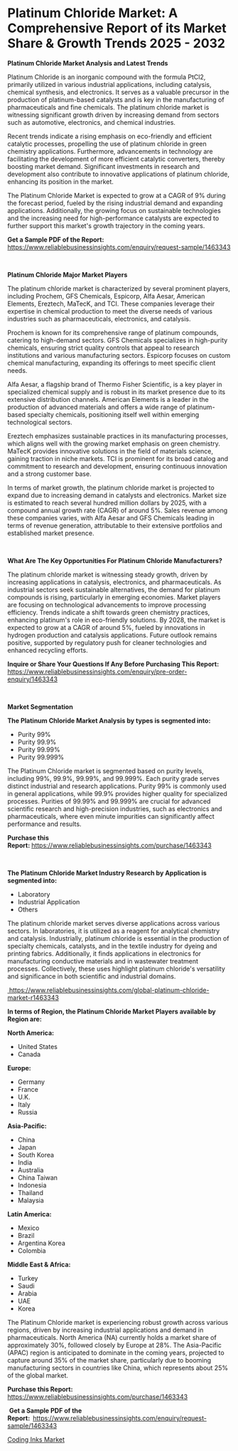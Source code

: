 <p><h1>Platinum Chloride Market: A Comprehensive Report of its Market Share & Growth Trends 2025 - 2032</h1></p><p><strong>Platinum Chloride Market Analysis and Latest Trends</strong></p>
<p><p>Platinum Chloride is an inorganic compound with the formula PtCl2, primarily utilized in various industrial applications, including catalysis, chemical synthesis, and electronics. It serves as a valuable precursor in the production of platinum-based catalysts and is key in the manufacturing of pharmaceuticals and fine chemicals. The platinum chloride market is witnessing significant growth driven by increasing demand from sectors such as automotive, electronics, and chemical industries.</p><p>Recent trends indicate a rising emphasis on eco-friendly and efficient catalytic processes, propelling the use of platinum chloride in green chemistry applications. Furthermore, advancements in technology are facilitating the development of more efficient catalytic converters, thereby boosting market demand. Significant investments in research and development also contribute to innovative applications of platinum chloride, enhancing its position in the market.</p><p>The Platinum Chloride Market is expected to grow at a CAGR of 9% during the forecast period, fueled by the rising industrial demand and expanding applications. Additionally, the growing focus on sustainable technologies and the increasing need for high-performance catalysts are expected to further support this market's growth trajectory in the coming years.</p></p>
<p><strong>Get a Sample PDF of the Report:&nbsp;</strong> <a href="https://www.reliablebusinessinsights.com/enquiry/request-sample/1463343?utm_campaign=2099&utm_medium=2&utm_source=Github&utm_content=ia&utm_term=01042025&utm_id=platinum-chloride">https://www.reliablebusinessinsights.com/enquiry/request-sample/1463343</a></p>
<p>&nbsp;</p>
<p><strong>Platinum Chloride Major Market Players</strong></p>
<p><p>The platinum chloride market is characterized by several prominent players, including Prochem, GFS Chemicals, Espicorp, Alfa Aesar, American Elements, Ereztech, MaTecK, and TCI. These companies leverage their expertise in chemical production to meet the diverse needs of various industries such as pharmaceuticals, electronics, and catalysis.</p><p>Prochem is known for its comprehensive range of platinum compounds, catering to high-demand sectors. GFS Chemicals specializes in high-purity chemicals, ensuring strict quality controls that appeal to research institutions and various manufacturing sectors. Espicorp focuses on custom chemical manufacturing, expanding its offerings to meet specific client needs.</p><p>Alfa Aesar, a flagship brand of Thermo Fisher Scientific, is a key player in specialized chemical supply and is robust in its market presence due to its extensive distribution channels. American Elements is a leader in the production of advanced materials and offers a wide range of platinum-based specialty chemicals, positioning itself well within emerging technological sectors.</p><p>Ereztech emphasizes sustainable practices in its manufacturing processes, which aligns well with the growing market emphasis on green chemistry. MaTecK provides innovative solutions in the field of materials science, gaining traction in niche markets. TCI is prominent for its broad catalog and commitment to research and development, ensuring continuous innovation and a strong customer base.</p><p>In terms of market growth, the platinum chloride market is projected to expand due to increasing demand in catalysts and electronics. Market size is estimated to reach several hundred million dollars by 2025, with a compound annual growth rate (CAGR) of around 5%. Sales revenue among these companies varies, with Alfa Aesar and GFS Chemicals leading in terms of revenue generation, attributable to their extensive portfolios and established market presence.</p></p>
<p>&nbsp;</p>
<p><strong>What Are The Key Opportunities For Platinum Chloride Manufacturers?</strong></p>
<p><p>The platinum chloride market is witnessing steady growth, driven by increasing applications in catalysis, electronics, and pharmaceuticals. As industrial sectors seek sustainable alternatives, the demand for platinum compounds is rising, particularly in emerging economies. Market players are focusing on technological advancements to improve processing efficiency. Trends indicate a shift towards green chemistry practices, enhancing platinum's role in eco-friendly solutions. By 2028, the market is expected to grow at a CAGR of around 5%, fueled by innovations in hydrogen production and catalysis applications. Future outlook remains positive, supported by regulatory push for cleaner technologies and enhanced recycling efforts.</p></p>
<p><strong>Inquire or Share Your Questions If Any Before Purchasing This Report:</strong> <a href="https://www.reliablebusinessinsights.com/enquiry/pre-order-enquiry/1463343?utm_campaign=2099&utm_medium=2&utm_source=Github&utm_content=ia&utm_term=01042025&utm_id=platinum-chloride">https://www.reliablebusinessinsights.com/enquiry/pre-order-enquiry/1463343</a></p>
<p>&nbsp;</p>
<p><strong>Market Segmentation</strong></p>
<p><strong>The Platinum Chloride Market Analysis by types is segmented into:</strong></p>
<p><ul><li>Purity 99%</li><li>Purity 99.9%</li><li>Purity 99.99%</li><li>Purity 99.999%</li></ul></p>
<p><p>The Platinum Chloride market is segmented based on purity levels, including 99%, 99.9%, 99.99%, and 99.999%. Each purity grade serves distinct industrial and research applications. Purity 99% is commonly used in general applications, while 99.9% provides higher quality for specialized processes. Purities of 99.99% and 99.999% are crucial for advanced scientific research and high-precision industries, such as electronics and pharmaceuticals, where even minute impurities can significantly affect performance and results.</p></p>
<p><strong>Purchase this Report:&nbsp;</strong><a href="https://www.reliablebusinessinsights.com/purchase/1463343?utm_campaign=2099&utm_medium=2&utm_source=Github&utm_content=ia&utm_term=01042025&utm_id=platinum-chloride">https://www.reliablebusinessinsights.com/purchase/1463343</a></p>
<p>&nbsp;</p>
<p><strong>The Platinum Chloride Market Industry Research by Application is segmented into:</strong></p>
<p><ul><li>Laboratory</li><li>Industrial Application</li><li>Others</li></ul></p>
<p><p>The platinum chloride market serves diverse applications across various sectors. In laboratories, it is utilized as a reagent for analytical chemistry and catalysis. Industrially, platinum chloride is essential in the production of specialty chemicals, catalysts, and in the textile industry for dyeing and printing fabrics. Additionally, it finds applications in electronics for manufacturing conductive materials and in wastewater treatment processes. Collectively, these uses highlight platinum chloride's versatility and significance in both scientific and industrial domains.</p></p>
<p><a href="https://www.reliablebusinessinsights.com/global-platinum-chloride-market-r1463343?utm_campaign=2099&utm_medium=2&utm_source=Github&utm_content=ia&utm_term=01042025&utm_id=platinum-chloride">&nbsp;https://www.reliablebusinessinsights.com/global-platinum-chloride-market-r1463343</a></p>
<p><strong>In terms of Region, the Platinum Chloride Market Players available by Region are:</strong></p>
<p>
    <p> <strong> North America: </strong>
        <ul>
            <li>United States</li>
            <li>Canada</li>
        </ul>
        </p> 
    <p> <strong> Europe: </strong>
        <ul>
            <li>Germany</li>
            <li>France</li>
            <li>U.K.</li>
            <li>Italy</li>
            <li>Russia</li>
        </ul>
        </p> 
    <p> <strong> Asia-Pacific: </strong>
        <ul>
            <li>China</li>
            <li>Japan</li>
            <li>South Korea</li>
            <li>India</li>
            <li>Australia</li>
            <li>China Taiwan</li>
            <li>Indonesia</li>
            <li>Thailand</li>
            <li>Malaysia</li>
        </ul>
        </p> 
    <p> <strong> Latin America: </strong>
        <ul>
            <li>Mexico</li>
            <li>Brazil</li>
            <li>Argentina Korea</li>
            <li>Colombia</li>
        </ul>
        </p> 
    <p> <strong> Middle East & Africa: </strong>
        <ul>
            <li>Turkey</li>
            <li>Saudi</li>
            <li>Arabia</li>
            <li>UAE</li>
            <li>Korea</li>
        </ul>
    </p>
    </p>
<p><p>The Platinum Chloride market is experiencing robust growth across various regions, driven by increasing industrial applications and demand in pharmaceuticals. North America (NA) currently holds a market share of approximately 30%, followed closely by Europe at 28%. The Asia-Pacific (APAC) region is anticipated to dominate in the coming years, projected to capture around 35% of the market share, particularly due to booming manufacturing sectors in countries like China, which represents about 25% of the global market.</p></p>
<p><strong>Purchase this Report: </strong><a href="https://www.reliablebusinessinsights.com/purchase/1463343?utm_campaign=2099&utm_medium=2&utm_source=Github&utm_content=ia&utm_term=01042025&utm_id=platinum-chloride">https://www.reliablebusinessinsights.com/purchase/1463343</a></p>
<p>&nbsp;<strong>Get a Sample PDF of the Report:&nbsp;&nbsp;</strong><a href="https://www.reliablebusinessinsights.com/enquiry/request-sample/1463343?utm_campaign=2099&utm_medium=2&utm_source=Github&utm_content=ia&utm_term=01042025&utm_id=platinum-chloride">https://www.reliablebusinessinsights.com/enquiry/request-sample/1463343</a></p>
<p><strong></strong></p>
<p><p><a href="https://github.com/NargisHussain432/Market-Research-Report-List-2/blob/main/coding-inks-market.md?utm_campaign=2099&utm_medium=2&utm_source=Github&utm_content=ia&utm_term=01042025&utm_id=platinum-chloride">Coding Inks Market</a></p></p>